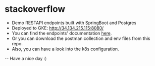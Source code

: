 # stackoverflow

- Demo RESTAPI endpoints built with SpringBoot and Postgres
- Deployed to GKE: http://34.134.215.115:8080/
- You can find the endpoints' documentation [here](http://34.134.215.115:8080/).
- Or you can download the postman collection and env files from this repo.
- Also, you can have a look into the k8s configuration.

-- Have a nice day :)